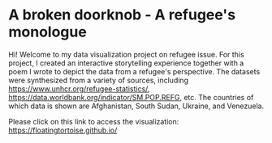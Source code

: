 # A broken doorknob - A refugee's monologue

Hi! Welcome to my data visualization project on refugee issue. For this project, I created an interactive storytelling experience together with a poem I wrote to depict the data from a refugee's perspective. The datasets were synthesized from a variety of sources, including https://www.unhcr.org/refugee-statistics/, https://data.worldbank.org/indicator/SM.POP.REFG, etc. The countries of which data is shown are Afghanistan, South Sudan, Ukraine, and Venezuela. 

Please click on this link to access the visualization: https://floatingtortoise.github.io/ 
